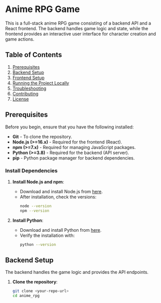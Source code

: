 # Anime RPG Game

This is a full-stack anime RPG game consisting of a backend API and a React frontend. The backend handles game logic and state, while the frontend provides an interactive user interface for character creation and game actions.

## Table of Contents

1. [Prerequisites](#prerequisites)
2. [Backend Setup](#backend-setup)
3. [Frontend Setup](#frontend-setup)
4. [Running the Project Locally](#running-the-project-locally)
5. [Troubleshooting](#troubleshooting)
6. [Contributing](#contributing)
7. [License](#license)

## Prerequisites

Before you begin, ensure that you have the following installed:

- **Git** - To clone the repository.
- **Node.js (>=16.x)** - Required for the frontend (React).
- **npm (>=7.x)** - Required for managing JavaScript packages.
- **Python (>=3.8)** - Required for the backend (API server).
- **pip** - Python package manager for backend dependencies.

### Install Dependencies

1. **Install Node.js and npm**:
   - Download and install Node.js from [here](https://nodejs.org/).
   - After installation, check the versions:
     ```bash
     node --version
     npm --version
     ```

2. **Install Python**:
   - Download and install Python from [here](https://www.python.org/downloads/).
   - Verify the installation with:
     ```bash
     python --version
     ```

## Backend Setup

The backend handles the game logic and provides the API endpoints.

1. **Clone the repository**:
   ```bash
   git clone <your-repo-url>
   cd anime_rpg
